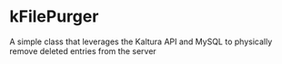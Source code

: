 kFilePurger
===========

A simple class that leverages the Kaltura API and MySQL to physically remove deleted entries from the server
